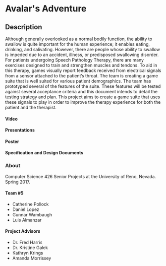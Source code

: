 # Avalar's Adventure

## **Description**
Although generally overlooked as a normal bodily function, the ability to swallow is quite important for the human experience; it enables eating, drinking, and salivating. However, there are people whose ability to swallow is impeded due to an accident, illness, or predisposed swallowing disorder. For patients undergoing Speech Pathology Therapy, there are many exercises designed to train and strengthen muscles and tendons. To aid in this therapy, games visually report feedback received from electrical signals from a sensor attached to the patient’s throat. The team is creating a game suite that is well suited for various patient demographics. The team has prototyped several of the features of the suite. These features will be tested against several acceptance criteria and this document intends to detail the testing strategy and plan. This project aims to create a game suite that uses these signals to play in order to improve the therapy experience for both the patient and the therapist. 

#### Video
#### Presentations
#### Poster
#### Specification and Design Documents

### **About**
Computer Science 426 Senior Projects at the University of Reno, Nevada. Spring 2017.

#### Team #5
* Catherine Pollock
* Daniel Lopez
* Gunnar Wambaugh
* Luis Almanzar

#### Project Advisors
* Dr. Fred Harris
* Dr. Kristine Galek
* Kathryn Krings
* Amanda Morrissey
